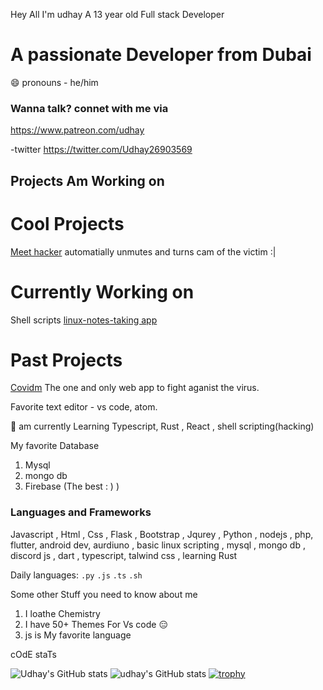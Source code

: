 Hey All I'm udhay A 13 year old Full stack Developer 

# A passionate Developer from Dubai 

😄 pronouns - he/him

### Wanna talk? connet with me via 
https://www.patreon.com/udhay

-twitter
https://twitter.com/Udhay26903569





## Projects Am Working on
# Cool Projects
[Meet hacker](https://github.com/code123841/Cupon-collector)
automatially unmutes and turns cam of  the victim :| 

# Currently Working on 
Shell scripts
[linux-notes-taking app](https://github.com/code123841/Linux-notes-app)

# Past Projects
[Covidm](https://github.com/Covidm)
The one and only web app to fight aganist the virus.





Favorite text editor - vs code, atom.

🌱 am currently Learning Typescript, Rust , React , shell scripting(hacking)

My favorite Database

1. Mysql 
2. mongo db
3. Firebase (The best : ) )

### **Languages and Frameworks**

Javascript , Html , Css , Flask , Bootstrap , Jqurey , Python , nodejs , php, flutter, android dev, aurdiuno , basic linux scripting , mysql , mongo db , discord js , dart , typescript, talwind css , learning Rust 

Daily languages:
`.py`
`.js`
`.ts`
`.sh`

Some other Stuff you need to know about me 

1. I loathe Chemistry
2. I have  50+ Themes For Vs code 😑
3. js is My favorite language





cOdE staTs


![Udhay's GitHub stats](https://github-readme-stats.vercel.app/api?username=code123841&show_icons=true&theme=radical)
![udhay's GitHub stats](https://github-readme-stats.vercel.app/api?username=code123841&hide=contribs,prs)
[![trophy](https://github-profile-trophy.vercel.app/?username=code123841&theme=onedark)](https://github.com/code123841/github-profile-trophy)

